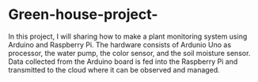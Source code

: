 # Green-house-project-
In this project, I will sharing how to make a plant monitoring system using Arduino and Raspberry Pi. The hardware consists of Ardunio Uno as processor, the water pump, the color sensor, and the soil moisture sensor. Data collected from the Arduino board is fed into the Raspberry Pi and transmitted to the cloud where it can be observed and managed.
